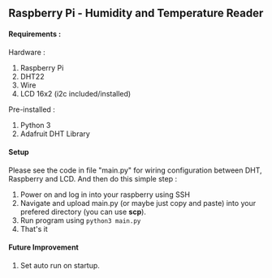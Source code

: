 ## Raspberry Pi - Humidity and Temperature Reader ##

#### Requirements : ####
Hardware :

1. Raspberry Pi 
2. DHT22
3. Wire
4. LCD 16x2 (i2c included/installed)

Pre-installed :

1. Python 3 
2. Adafruit DHT Library

#### Setup ####


Please see the code in file "main.py" for wiring configuration between DHT, Raspberry and LCD. And then do this simple step :

1. Power on and log in into your raspberry using SSH
2. Navigate and upload main.py (or maybe just copy and paste) into your  prefered directory (you can use **scp**).
3. Run program using `python3 main.py`
4. That's it


#### Future Improvement ####

1. Set auto run on startup.